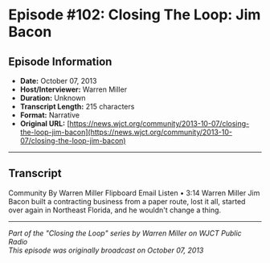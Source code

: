 # Episode #102: Closing The Loop: Jim Bacon



## Episode Information

- **Date:** October 07, 2013
- **Host/Interviewer:** Warren Miller
- **Duration:** Unknown
- **Transcript Length:** 215 characters
- **Format:** Narrative
- **Original URL:** [https://news.wjct.org/community/2013-10-07/closing-the-loop-jim-bacon](https://news.wjct.org/community/2013-10-07/closing-the-loop-jim-bacon)

---

## Transcript

Community
By
Warren Miller
Flipboard
Email
Listen
•
3:14
Warren Miller
Jim Bacon built a contracting business from a paper route, lost it all, started over again in Northeast Florida, and he wouldn't change a thing.

---

*Part of the "Closing the Loop" series by Warren Miller on WJCT Public Radio*  
*This episode was originally broadcast on October 07, 2013*
